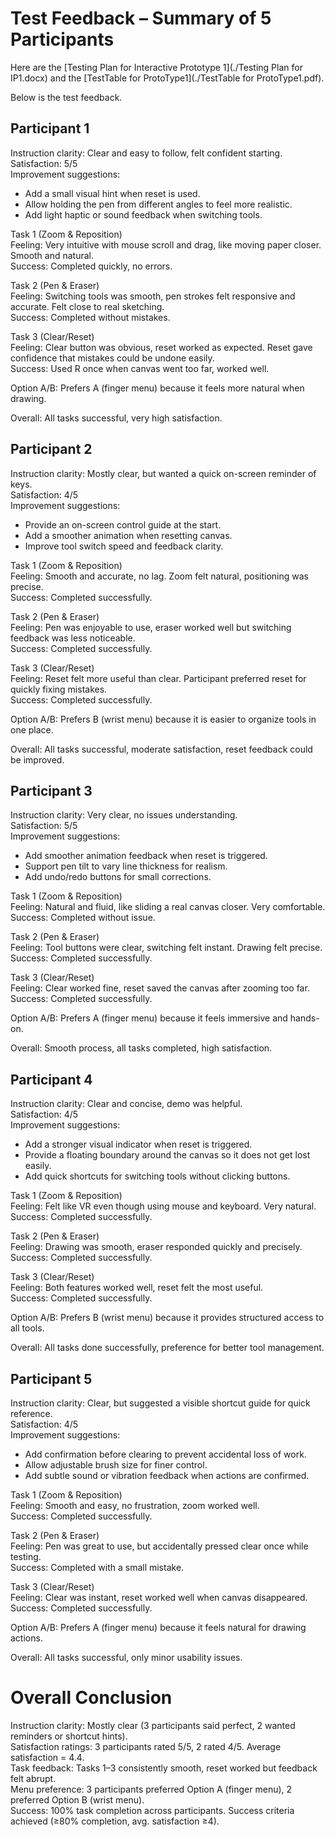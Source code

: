 # Test Feedback – Summary of 5 Participants

Here are the [Testing Plan for Interactive Prototype 1](./Testing Plan for IP1.docx) and the [TestTable for ProtoType1](./TestTable for ProtoType1.pdf). 

Below is the test feedback.

## Participant 1
Instruction clarity: Clear and easy to follow, felt confident starting.  
Satisfaction: 5/5  
Improvement suggestions:  
- Add a small visual hint when reset is used.  
- Allow holding the pen from different angles to feel more realistic.  
- Add light haptic or sound feedback when switching tools.  

Task 1 (Zoom & Reposition)  
Feeling: Very intuitive with mouse scroll and drag, like moving paper closer. Smooth and natural.  
Success: Completed quickly, no errors.  

Task 2 (Pen & Eraser)  
Feeling: Switching tools was smooth, pen strokes felt responsive and accurate. Felt close to real sketching.  
Success: Completed without mistakes.  

Task 3 (Clear/Reset)  
Feeling: Clear button was obvious, reset worked as expected. Reset gave confidence that mistakes could be undone easily.  
Success: Used R once when canvas went too far, worked well.  

Option A/B: Prefers A (finger menu) because it feels more natural when drawing.  

Overall: All tasks successful, very high satisfaction.

## Participant 2
Instruction clarity: Mostly clear, but wanted a quick on-screen reminder of keys.  
Satisfaction: 4/5  
Improvement suggestions:  
- Provide an on-screen control guide at the start.  
- Add a smoother animation when resetting canvas.  
- Improve tool switch speed and feedback clarity.  

Task 1 (Zoom & Reposition)  
Feeling: Smooth and accurate, no lag. Zoom felt natural, positioning was precise.  
Success: Completed successfully.  

Task 2 (Pen & Eraser)  
Feeling: Pen was enjoyable to use, eraser worked well but switching feedback was less noticeable.  
Success: Completed successfully.  

Task 3 (Clear/Reset)  
Feeling: Reset felt more useful than clear. Participant preferred reset for quickly fixing mistakes.  
Success: Completed successfully.  

Option A/B: Prefers B (wrist menu) because it is easier to organize tools in one place.  

Overall: All tasks successful, moderate satisfaction, reset feedback could be improved.

## Participant 3
Instruction clarity: Very clear, no issues understanding.  
Satisfaction: 5/5  
Improvement suggestions:  
- Add smoother animation feedback when reset is triggered.  
- Support pen tilt to vary line thickness for realism.  
- Add undo/redo buttons for small corrections.  

Task 1 (Zoom & Reposition)  
Feeling: Natural and fluid, like sliding a real canvas closer. Very comfortable.  
Success: Completed without issue.  

Task 2 (Pen & Eraser)  
Feeling: Tool buttons were clear, switching felt instant. Drawing felt precise.  
Success: Completed successfully.  

Task 3 (Clear/Reset)  
Feeling: Clear worked fine, reset saved the canvas after zooming too far.  
Success: Completed successfully.  

Option A/B: Prefers A (finger menu) because it feels immersive and hands-on.  

Overall: Smooth process, all tasks completed, high satisfaction.

## Participant 4
Instruction clarity: Clear and concise, demo was helpful.  
Satisfaction: 4/5  
Improvement suggestions:  
- Add a stronger visual indicator when reset is triggered.  
- Provide a floating boundary around the canvas so it does not get lost easily.  
- Add quick shortcuts for switching tools without clicking buttons.  

Task 1 (Zoom & Reposition)  
Feeling: Felt like VR even though using mouse and keyboard. Very natural.  
Success: Completed successfully.  

Task 2 (Pen & Eraser)  
Feeling: Drawing was smooth, eraser responded quickly and precisely.  
Success: Completed successfully.  

Task 3 (Clear/Reset)  
Feeling: Both features worked well, reset felt the most useful.  
Success: Completed successfully.  

Option A/B: Prefers B (wrist menu) because it provides structured access to all tools.  

Overall: All tasks done successfully, preference for better tool management.

## Participant 5
Instruction clarity: Clear, but suggested a visible shortcut guide for quick reference.  
Satisfaction: 4/5  
Improvement suggestions:  
- Add confirmation before clearing to prevent accidental loss of work.  
- Allow adjustable brush size for finer control.  
- Add subtle sound or vibration feedback when actions are confirmed.  

Task 1 (Zoom & Reposition)  
Feeling: Smooth and easy, no frustration, zoom worked well.  
Success: Completed successfully.  

Task 2 (Pen & Eraser)  
Feeling: Pen was great to use, but accidentally pressed clear once while testing.  
Success: Completed with a small mistake.  

Task 3 (Clear/Reset)  
Feeling: Clear was instant, reset worked well when canvas disappeared.  
Success: Completed successfully.  

Option A/B: Prefers A (finger menu) because it feels natural for drawing actions.  

Overall: All tasks successful, only minor usability issues.

# Overall Conclusion
Instruction clarity: Mostly clear (3 participants said perfect, 2 wanted reminders or shortcut hints).  
Satisfaction ratings: 3 participants rated 5/5, 2 rated 4/5. Average satisfaction = 4.4.  
Task feedback: Tasks 1–3 consistently smooth, reset worked but feedback felt abrupt.  
Menu preference: 3 participants preferred Option A (finger menu), 2 preferred Option B (wrist menu).  
Success: 100% task completion across participants. Success criteria achieved (≥80% completion, avg. satisfaction ≥4).
